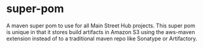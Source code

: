 super-pom
=========

A maven super pom to use for all Main Street Hub projects.  This super pom is
unique in that it stores build artifacts in Amazon S3 using the aws-maven
extension instead of to a traditional maven repo like Sonatype or Artifactory.
